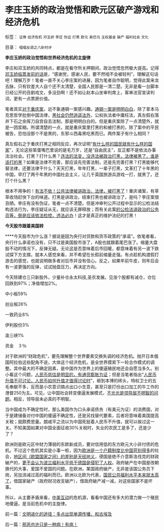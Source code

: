 # 李庄玉娇的政治觉悟和欧元区破产游戏和经济危机

标签： `证券` `经济危机` `邓玉娇` `李庄` `伪证` `打黑` `欧元` `奥巴马` `主权基金` `破产` `福利社会` `文化` 

目录： `唱唱反调之八卦时评`

**李庄玉娇的政治觉悟和世界经济危机的主旋律**

李庄和邓玉娇的共同特点，都是在看守所关押期间，政治觉悟忽然极大提高。记得[邓玉娇临蒸发前的话](../../../2009/6/3/强行要求邓女玉娇爱国成仁.md)是，“感谢党，感谢人民，要不然咱不会被轻判”，理解这句话吧！理解万岁！笔者一直不关心李庄案的进展，因为笔者自作聪明，觉得此案来龙去脉，只有钦差大人自个还不太清楚，全国人民那是一清二楚。无非是看一台脚本已经公开的丑剧戏文，多没劲啊！还不如让赵本山坐审判席上，客串法官宣读判词，更有一点票房价值。

笔者其实[对于重庆案](../../../2009/10/11/可以定制的打黑.md)，远不象通钢一案感兴趣。[通钢一案是明明白白](http://darthvad.blog.sohu.com/129394309.html)，除了拿本马克思哲学批倒中国法律，[黑社会仍然逍遥法外](http://darthvad.blog.sohu.com/130044075.html)，公权执法者中庸枉法，真左假右落井下石之余挥刀自宫自去法制，那是明明白白的。但是重庆案除了一点清楚外，就是一团浆糊。所谓清楚的一点，就是重庆案里打黑的和被打黑的，除了案中的平民被告，恐怕没那个不是黑的，东邪斗西毒黑吃黑而已。两件案子有什么相同？

真左假右之于重庆打黑之相同反应，再次证明“[有什么样的国民就有什么样的国家](../../../2009/12/31/有什么样的文化，就有什么样的国民.md)”，无论这些笨蛋嘴巴里说的是毛万岁，还是“自由民主”，反正都不是依法办事法治社会。打黑？打什么黑？[违法的法变，没违法被政治打黑，法律被黑了，谁是该打的黑](http://hi.baidu.com/darthchn/blog/item/cd63288e007daef3513d9299.html)？如果是法律不完善，那应该先完善法制，还是先完善打黑？打黑能够代替法律，还要法律干什么？天天打黑，年年打黑，一辈子打黑，文革打了十年黑的中国，早打了两千年黑的中国社会主义，让几千英国旅游兵游戏一打，就黑了。还打个什么黑？

根本不用争的！[有法不依！公共法律被讲政治，法律，被打黑了](../../../2009/8/20/不完善的法治也比完美的人治好.md)！重庆诸案，有草草收场赶快下台的味道。打黑是讲政治，结束打黑也被讲政治了，是吗？李庄案很丑陋。李庄有没有伪证，笔者一点不清楚。但是冲审判公开过程中显示的公检法结构违法行为，李庄疑证从无，就应该无罪释放；而有关此案[的公检法讲政治的公务员等，倒是应该依法检控，违法必办](http://darthvad.blog.163.com/blog/static/5339947020095270247693/)！这才是真正的维护法纪的打黑！

**今天股市跟着美国转**

****今天股市为什么涨？据说是因为央行对贷款和货币政策的“承诺”。依笔者看，央行什么承诺也没有，只不过是美国股市涨了，A股也就跟着尾巴涨了。缩量大盘股不动的情况下，反弹无疑。无论这是否意味着后市回暖，都意味着有另一波下跌试探下方支撑。就本人感觉来看，并不希望在长假前缩量走强。有点趁机构渡假打游击的感觉，也就说明做多者对后市并没有信心。反之，如果年前牛皮，则年后会有一波更强的反弹，试试抛盘压力，再决定方向。

今天除建仓三只新股外，少量补仓永太科技,圣农发展。见涨个股都有减仓，仓位回跌到97%；净值增加2%。

中小板59%

创业板26%

一致药业8%

伊利股份3%

渝三峡1%

资金　３％

对于欧洲的“财政危机”，要先理解整个世界要素交换失调的经济危机。抛开日本俄国阿拉伯这些配角不说，大体这个经济危机，是全世界摸索下一轮合作模式的调整。其中最大的不确定因素，是中国作为世界上的傻逼殖民地还会自愿当多久。别小看这个问题，[人民币低估是明显的，有通货膨胀为证](../../../2007/11/26/中国以超出历史所有战争损失的代价背走了世界通胀.md)；但是当笔者指出“[人民币升值不可讨论，人民币如何升值才值得讨论时](../../../2007/11/27/人民币如何升值？中国向世界廉价献血不可继续！.md)”，砸到本博的砖头，特权卫士的五毛奉献不多，反而是小农意识搞点出口小生意，甚至只是打份出口加工的牛工作的港督250为主。可见，让中国社会转变傻逼发展模式，[不光光是领导层不明智的问题](../../../2009/12/31/有什么样的文化，就有什么样的国民.md)。相反，领导层未必真的不明智。

当中国成为不确定性时，那么美国作为口头承诺债务（有美元为证）的消费国，对于是建储备对付中国的傻逼不确定性，还是另找替代要素，后者将意味着美国提高关税；就颇费思量。朗咸平之流以为中国死挺着人民币不升值，就可以挨过这一关。不知美国如果对中国全面征收30%关税时，失业的农民工是多了，还是少了？

欧洲则是欧元区中财力薄弱的东欧新成员，要对信用低的东方欧元大小非付债的危机。不过这个危机其实是小事一桩，因为[欧洲是一个户籍制度比中国苛刻得多](../../../2010/2/1/入户大城市的诀窍和美国严厉的户籍制度.md)的社会，[地区间（欧盟国家之间）的差别是天经地义](../../../2009/9/5/户籍制度自古就是中外老百姓的根本利益.md)，德国是绝不介意斯洛伐克的财政破产的，[更不会认为波兰福利水平低于德国是侵犯了人权](../../../2009/9/1/地区福利差别有现实合理性.md)。政府破产在中国是改朝换代的大事，爱国不爱国的问题。在欧洲，某国政府破产，无非是该国公务员下岗，另加消减过高的福利而已。欧洲以北欧为代表，[国民公共福利水平本来就太高了](../../../2009/11/15/民主“主义”乌托邦和北欧社会主义.md)，借国家破产（政府财况收支破产），借政府破产减一减，对这些国家不是坏事。

所以，从主要矛盾来看，[中美互动](../../../2009/7/29/中美互动的经济危机.md)的危机源，看看中国还有多大的潜力做一个殖民地傻逼，是当前危机中的主旋律。



前一篇：[文明进化的途径：多点出现单源传播，和古埃及](../../../2010/2/9/文明进化的途径：多点出现单源传播，和古埃及.md)

后一篇：[邪恶也许只是一种病！有病！](../../../2010/2/10/邪恶也许只是一种病！有病！.md)